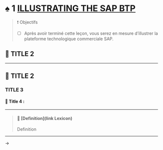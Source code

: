 # ♠ 1 [ILLUSTRATING THE SAP BTP](link)

> :exclamation: Objectifs
>
> - [ ] Après avoir terminé cette leçon, vous serez en mesure d’illustrer la plateforme technologique commerciale SAP.

## :closed_book: TITLE 2

---

## :closed_book: TITLE 2

### TITLE 3

#### :small_red_triangle_down: Title 4 :

---

> #### :bookmark: [Definition](link Lexicon)
>
> Definition

---

→
